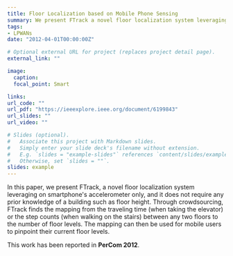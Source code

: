 ```yaml
---
title: Floor Localization based on Mobile Phone Sensing
summary: We present FTrack a novel floor localization system leveraging on smartphone's accelerometer only, and it does not require any prior knowledge of a building such as floor height.
tags:
- LPWANs
date: "2012-04-01T00:00:00Z"

# Optional external URL for project (replaces project detail page).
external_link: ""

image:
  caption:
  focal_point: Smart

links:
url_code: ""
url_pdf: "https://ieeexplore.ieee.org/document/6199843"
url_slides: ""
url_video: ""

# Slides (optional).
#   Associate this project with Markdown slides.
#   Simply enter your slide deck's filename without extension.
#   E.g. `slides = "example-slides"` references `content/slides/example-slides.md`.
#   Otherwise, set `slides = ""`.
slides: example
---
```


In this paper, we present FTrack, a novel floor localization system leveraging on smartphone's accelerometer only, and it does not require any prior knowledge of a building such as floor height. Through crowdsourcing, FTrack finds the mapping from the traveling time (when taking the elevator) or the step counts (when walking on the stairs) between any two floors to the number of floor levels. The mapping can then be used for mobile users to pinpoint their current floor levels.

This work has been reported in **PerCom 2012**.

